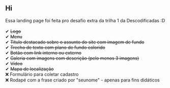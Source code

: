 ## **Hi**
Essa landing page foi feita pro desafio extra da trilha 1 da Descodificadas :D
<br>
<br>✔ ~~Logo~~
<br>✔ ~~Menu~~
<br>✔ ~~Título destacado sobre o assunto do site com imagem de fundo~~
<br>✔ ~~Trecho de texto com plano de fundo colorido~~
<br>✔ ~~Botão com link interno ou externo~~
<br>✔ ~~Galeria com imagens com descrição (pelo menos 3 imagens)~~
<br>✔ ~~Vídeo~~
<br>✔ ~~Mapa de localização~~
<br>❌ Formulário para coletar cadastro
<br>❌ Rodapé com a frase criado por "seunome" - apenas para fins didáticos